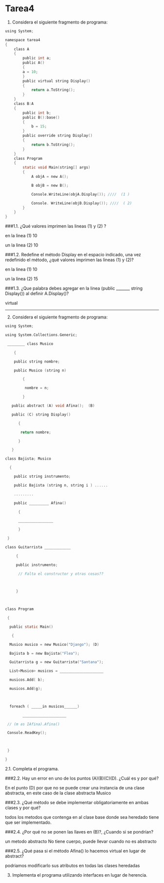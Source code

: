 # Tarea4

1. Considera el siguiente fragmento de programa:
```c sharp
using System;

namespace tarea4
{
    class A
    {
        public int a;
        public A()
        {
        a = 10;
        }
        public virtual string Display()
        {
            return a.ToString();
        }
    }
    class B:A
    {
        public int b;
        public B():base()
        {
            b = 15;
        }
        public override string Display()
        {
            return b.ToString();
        }
    }
    class Program
    {
        static void Main(string[] args)
        {
            A objA = new A();

            B objB = new B();

            Console.WriteLine(objA.Display()); ////  (1 )

            Console. WriteLine(objB.Display()); ////  ( 2)
        }
    }
}
```
###1.1. ¿Qué valores imprimen las lineas (1) y (2) ?


en la linea (1) 10


un la linea (2) 10

###1.2.  Redefine el método Display en el espacio indicado, una vez redefinido el método, ¿qué valores imprimen las lineas (1) y (2)?


en la linea (1) 10


un la linea (2) 15

###1.3. ¿Que palabra debes agregar en la linea (public _______ string Display()) al definir A.Display()?

virtual

---
2. Considera el siguiente fragmento de programa:
``` c sharp
using System;

using System.Collections.Generic;

 ________ class Musico

    {

    public string nombre;

    public Musico (string n)

        {

         nombre = n;

        }

   public abstract (A) void Afina();  (B)

   public (C) string Display()

      { 

       return nombre;

      }

   }

class Bajista; Musico

  {

    public string instrumento;

    public Bajista (string n, string i ) ......

    .........

    public _________ Afina()

      {

      ________________

      }

 }

class Guitarrista ____________

     {

     public instrumento;

      // Falta el constructor y otras cosas??

 

     }

 

class Program

 {

  public static Main()

   {

  Musico musico = new Musico("Django"); (D)

  Bajista b = new Bajista("Flea");

  Guitarrista g = new Guitarrista("Santana");

  List<Musico> musicos = ____________________

  musicos.Add( b);

  musicos.Add(g);

 

  foreach ( _____in musicos______)

        ____________________

 // (m as IAfina).Afina()

 Console.ReadKey();

  

 }

}

```
2.1. Completa el programa.

###2.2. Hay un error en uno de los puntos (A)(B)(C)(D). ¿Cuál es y por qué?


En el punto (D) por que no se puede crear una instancia de una clase abstracta, en este caso de la clase abstracta Musico

###2.3. ¿Qué método se debe implementar obligatoriamente en ambas clases y por qué?


todos los metodos que contenga en al clase base donde sea heredado tiene que ser implementado.

###2.4. ¿Por qué no se ponen las llaves en (B)?, ¿Cuando si se pondrían?


un metodo abstracto No tiene cuerpo, puede llevar cuando no es abstracto

###2.5. ¿Qué pasa si el método Afina() lo hacemos virtual en lugar de abstract?


podriamos modificarlo sus atributos en todas las clases heredadas

3. Implementa el programa utilizando interfaces en lugar de herencia.
``` c sharp


```


